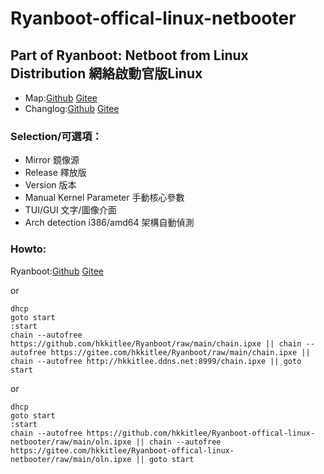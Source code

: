 # Ryanboot-offical-linux-netbooter
## Part of Ryanboot: Netboot from Linux Distribution 網絡啟動官版Linux

* Map:[Github](https://github.com/hkkitlee/Ryanboot/blob/main/map) [Gitee](https://gitee.com/hkkitlee/Ryanboot/blob/main/map)
* Changlog:[Github](https://github.com/hkkitlee/Ryanboot/blob/main/changelog) [Gitee](https://gitee.com/hkkitlee/Ryanboot/blob/main/changelog)

### Selection/可選項：
* Mirror 鏡像源
* Release 釋放版
* Version 版本
* Manual Kernel Parameter 手動核心參數
* TUI/GUI 文字/圖像介面
* Arch detection i386/amd64 架構自動偵測

### Howto:
Ryanboot:[Github](https://github.com/hkkitlee/Ryanboot) [Gitee](https://gitee.com/hkkitlee/Ryanboot)

or
```#!ipxe
dhcp
goto start
:start
chain --autofree https://github.com/hkkitlee/Ryanboot/raw/main/chain.ipxe || chain --autofree https://gitee.com/hkkitlee/Ryanboot/raw/main/chain.ipxe || chain --autofree http://hkkitlee.ddns.net:8999/chain.ipxe || goto start
```

or
```#!ipxe
dhcp
goto start
:start
chain --autofree https://github.com/hkkitlee/Ryanboot-offical-linux-netbooter/raw/main/oln.ipxe || chain --autofree https://gitee.com/hkkitlee/Ryanboot-offical-linux-netbooter/raw/main/oln.ipxe || goto start
```
